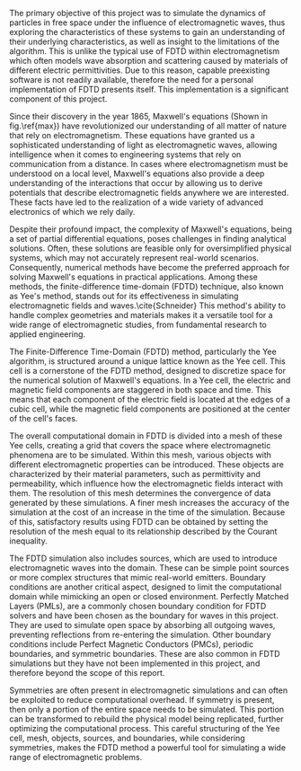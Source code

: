 The primary objective of this project was to simulate the dynamics of particles in free space under the influence of electromagnetic waves, thus exploring the characteristics of these systems to gain an understanding of their underlying characteristics, as well as insight to the limitations of the algorithm. This is unlike the typical use of FDTD within electromagnetism which often models wave absorption and scattering caused by materials of different electric permittivities. Due to this reason, capable preexisting software is not readily available, therefore the need for a personal implementation of FDTD presents itself. This implementation is a significant component of this project.

Since their discovery in the year 1865, Maxwell's equations (Shown in fig.\ref{max}) have revolutionized our understanding of all matter of nature that rely on electromagnetism. These equations have granted us a sophisticated understanding of light as electromagnetic waves, allowing intelligence when it comes to engineering systems that rely on communication from a distance. In cases where electromagnetism must be understood on a local level, Maxwell's equations also provide a deep understanding of the interactions that occur by allowing us to derive potentials that describe electromagnetic fields anywhere we are interested. These facts have led to the realization of a wide variety of advanced electronics of which we rely daily.

Despite their profound impact, the complexity of Maxwell's equations, being a set of partial differential equations, poses challenges in finding analytical solutions. Often, these solutions are feasible only for oversimplified physical systems, which may not accurately represent real-world scenarios. Consequently, numerical methods have become the preferred approach for solving Maxwell's equations in practical applications. Among these methods, the finite-difference time-domain (FDTD) technique, also known as Yee's method, stands out for its effectiveness in simulating electromagnetic fields and waves.\cite{Schneider} This method's ability to handle complex geometries and materials makes it a versatile tool for a wide range of electromagnetic studies, from fundamental research to applied engineering.

The Finite-Difference Time-Domain (FDTD) method, particularly the Yee algorithm, is structured around a unique lattice known as the Yee cell. This cell is a cornerstone of the FDTD method, designed to discretize space for the numerical solution of Maxwell's equations. In a Yee cell, the electric and magnetic field components are staggered in both space and time. This means that each component of the electric field is located at the edges of a cubic cell, while the magnetic field components are positioned at the center of the cell's faces. 

The overall computational domain in FDTD is divided into a mesh of these Yee cells, creating a grid that covers the space where electromagnetic phenomena are to be simulated. Within this mesh, various objects with different electromagnetic properties can be introduced. These objects are characterized by their material parameters, such as permittivity and permeability, which influence how the electromagnetic fields interact with them. The resolution of this mesh determines the convergence of data generated by these simulations. A finer mesh increases the accuracy of the simulation at the cost of an increase in the time of the simulation. Because of this, satisfactory results using FDTD can be obtained by setting the resolution of the mesh equal to its relationship described by the Courant inequality.

The FDTD simulation also includes sources, which are used to introduce electromagnetic waves into the domain. These can be simple point sources or more complex structures that mimic real-world emitters. Boundary conditions are another critical aspect, designed to limit the computational domain while mimicking an open or closed environment. Perfectly Matched Layers (PMLs), are a commonly chosen boundary condition for FDTD solvers and have been chosen as the boundary for waves in this project. They are used to simulate open space by absorbing all outgoing waves, preventing reflections from re-entering the simulation. Other boundary conditions include Perfect Magnetic Conductors (PMCs), periodic boundaries, and symmetric boundaries. These are also common in FDTD simulations but they have not been implemented in this project, and therefore beyond the scope of this report.

Symmetries are often present in electromagnetic simulations and can often be exploited to reduce computational overhead. If symmetry is present, then only a portion of the entire space needs to be simulated. This portion can be transformed to rebuild the physical model being replicated, further optimizing the computational process. This careful structuring of the Yee cell, mesh, objects, sources, and boundaries, while considering symmetries, makes the FDTD method a powerful tool for simulating a wide range of electromagnetic problems.
